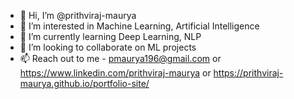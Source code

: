 - 👋 Hi, I’m @prithviraj-maurya
- 👀 I’m interested in Machine Learning, Artificial Intelligence
- 🌱 I’m currently learning Deep Learning, NLP
- 💞️ I’m looking to collaborate on ML projects
- 📫 Reach out to me - pmaurya196@gmail.com or https://www.linkedin.com/prithviraj-maurya or https://prithviraj-maurya.github.io/portfolio-site/

<!---
prithviraj-maurya/prithviraj-maurya is a ✨ special ✨ repository because its `README.md` (this file) appears on your GitHub profile.
You can click the Preview link to take a look at your changes.
--->
